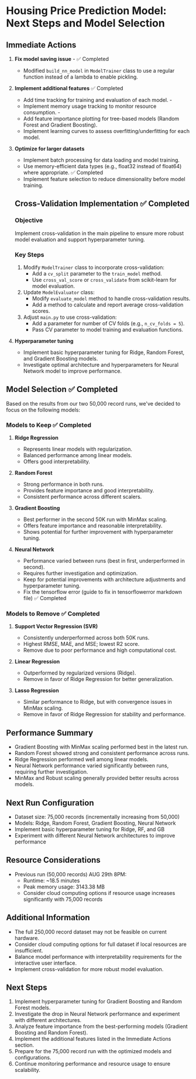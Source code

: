 # Housing Price Prediction Model: Next Steps and Model Selection

## Immediate Actions

1. **Fix model saving issue** - ✅ Completed
   - Modified `build_nn_model` in `ModelTrainer` class to use a regular function instead of a lambda to enable pickling.

2. **Implement additional features** ✅ Completed
   - Add time tracking for training and evaluation of each model. - 
   - Implement memory usage tracking to monitor resource consumption. - 
   - Add feature importance plotting for tree-based models (Random Forest and Gradient Boosting). 
   - Implement learning curves to assess overfitting/underfitting for each model. 

3. **Optimize for larger datasets**
   - Implement batch processing for data loading and model training.
   - Use memory-efficient data types (e.g., float32 instead of float64) where appropriate. ✅ Completed
   - Implement feature selection to reduce dimensionality before model training.

   ## Cross-Validation Implementation ✅ Completed

   ### Objective
   Implement cross-validation in the main pipeline to ensure more robust model evaluation and support hyperparameter tuning.

   ### Key Steps
   1. Modify `ModelTrainer` class to incorporate cross-validation:
      - Add a `cv_split` parameter to the `train_model` method.
      - Use `cross_val_score` or `cross_validate` from scikit-learn for model evaluation.
   2. Update `ModelEvaluator` class:
      - Modify `evaluate_model` method to handle cross-validation results.
      - Add a method to calculate and report average cross-validation scores.
   3. Adjust `main.py` to use cross-validation:
      - Add a parameter for number of CV folds (e.g., `n_cv_folds = 5`).
      - Pass CV parameter to model training and evaluation functions.

4. **Hyperparameter tuning**
   - Implement basic hyperparameter tuning for Ridge, Random Forest, and Gradient Boosting models.
   - Investigate optimal architecture and hyperparameters for Neural Network model to improve performance.

## Model Selection ✅ Completed

Based on the results from our two 50,000 record runs, we've decided to focus on the following models:

### Models to Keep ✅ Completed

1. **Ridge Regression**
   - Represents linear models with regularization.
   - Balanced performance among linear models.
   - Offers good interpretability.

2. **Random Forest**
   - Strong performance in both runs.
   - Provides feature importance and good interpretability.
   - Consistent performance across different scalers.

3. **Gradient Boosting**
   - Best performer in the second 50K run with MinMax scaling.
   - Offers feature importance and reasonable interpretability.
   - Shows potential for further improvement with hyperparameter tuning.

4. **Neural Network**
   - Performance varied between runs (best in first, underperformed in second).
   - Requires further investigation and optimization.
   - Keep for potential improvements with architecture adjustments and hyperparameter tuning.
   - Fix the tensorflow error (guide to fix in tensorflowerror markdown file) ✅ Completed

### Models to Remove ✅ Completed

1. **Support Vector Regression (SVR)**
   - Consistently underperformed across both 50K runs.
   - Highest RMSE, MAE, and MSE; lowest R2 score.
   - Remove due to poor performance and high computational cost.

2. **Linear Regression**
   - Outperformed by regularized versions (Ridge).
   - Remove in favor of Ridge Regression for better generalization.

3. **Lasso Regression**
   - Similar performance to Ridge, but with convergence issues in MinMax scaling.
   - Remove in favor of Ridge Regression for stability and performance.

## Performance Summary

- Gradient Boosting with MinMax scaling performed best in the latest run.
- Random Forest showed strong and consistent performance across runs.
- Ridge Regression performed well among linear models.
- Neural Network performance varied significantly between runs, requiring further investigation.
- MinMax and Robust scaling generally provided better results across models.

## Next Run Configuration

- Dataset size: 75,000 records (incrementally increasing from 50,000)
- Models: Ridge, Random Forest, Gradient Boosting, Neural Network
- Implement basic hyperparameter tuning for Ridge, RF, and GB
- Experiment with different Neural Network architectures to improve performance

## Resource Considerations

- Previous run (50,000 records) AUG 29th 8PM:
  - Runtime: ~18.5 minutes
  - Peak memory usage: 3143.38 MB
  - Consider cloud computing options if resource usage increases significantly with 75,000 records

## Additional Information

- The full 250,000 record dataset may not be feasible on current hardware.
- Consider cloud computing options for full dataset if local resources are insufficient.
- Balance model performance with interpretability requirements for the interactive user interface.
- Implement cross-validation for more robust model evaluation.

## Next Steps

1. Implement hyperparameter tuning for Gradient Boosting and Random Forest models.
2. Investigate the drop in Neural Network performance and experiment with different architectures. 
3. Analyze feature importance from the best-performing models (Gradient Boosting and Random Forest).
4. Implement the additional features listed in the Immediate Actions section. 
5. Prepare for the 75,000 record run with the optimized models and configurations.
6. Continue monitoring performance and resource usage to ensure scalability.